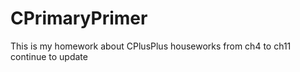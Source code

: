 # CPrimaryPrimer
This is my homework about CPlusPlus houseworks
from ch4 to ch11 
continue to update
